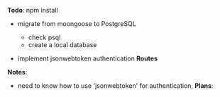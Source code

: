 **Todo**:
npm install

- migrate from moongoose to PostgreSQL
   + check psql 
   + create a local database

- implement jsonwebtoken authentication 
**Routes**

**Notes**:
- need to know how to use 'jsonwebtoken' for authentication, <!--  facebook, google -->
**Plans**:

